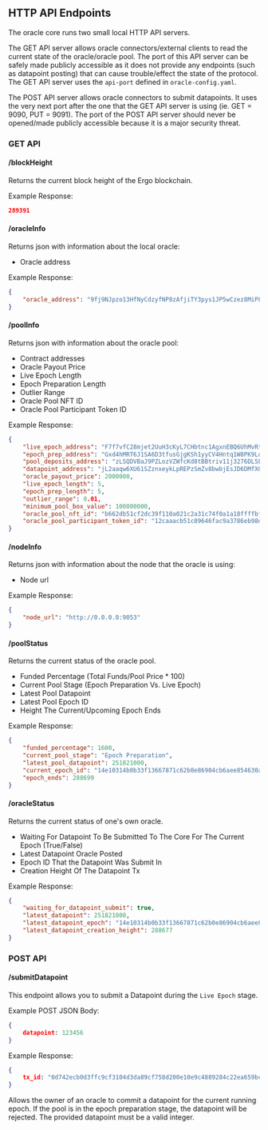 ## HTTP API Endpoints
The oracle core runs two small local HTTP API servers.

The GET API server allows oracle connectors/external clients to read the current state of the oracle/oracle pool. The port of this API server can be safely made publicly accessible as it does not provide any endpoints (such as datapoint posting) that can cause trouble/effect the state of the protocol. The GET API server uses the `api-port` defined in `oracle-config.yaml`.

The POST API server allows oracle connectors to submit datapoints. It uses the very next port after the one that the GET API server is using (ie. GET = 9090, PUT = 9091). The port of the POST API server should never be opened/made publicly accessible because it is a major security threat.

### GET API

#### /blockHeight
Returns the current block height of the Ergo blockchain.

Example Response:
```json
289391
```

#### /oracleInfo
Returns json with information about the local oracle:
- Oracle address

Example Response:
```json
{
    "oracle_address": "9fj9NJpzo13HfNyCdzyfNP8zAfjiTY3pys1JP5wCzez8MiP8QbF"
}
```

#### /poolInfo
Returns json with information about the oracle pool:
- Contract addresses
- Oracle Payout Price
- Live Epoch Length
- Epoch Preparation Length
- Outlier Range
- Oracle Pool NFT ID
- Oracle Pool Participant Token ID

Example Response:
```json
{
    "live_epoch_address": "F7f7vfC28mjet2UuH3cKyL7CHbtnc1AgxnEBQ6UhMvRtxhX7BrG7MLhMj7JEcmMyQqRzHg7hfoLNSzoDWg4PWfqSxoZXkTBPUWharJCtoRjaoHGYgjF9BJCjDNR13EwMVoXBhY2gmgfWyCjKjncFpjzbSBQYRAsj7W5vg3A2NtXudGMn2YjfHSqjFk1xzV4sfYGtfM9fLfd3ZEBMFfQpPRapG4DXaGL8emVrRsqfjGDqVRkxw1kJyffbFTsDStRgrKeGbA1gZKsKAYJiWLYVbmndRxhUuM7fQhtX8qzRMpDfqti43eotgxVXU5pr9Q7a4Pv2VbvS8gBDceRPZeLdsxBiDoWVbGEkF8vB7QrDNr9YxXEob4KircTpECARmcGgeLCHwr2i7AMGbs2tFFLX7PoHyYRv3ertFGS1CEth6wnjmo3SEjK8HXU",
    "epoch_prep_address": "Gxd4hMRT6J1SA6D3tfusGjgKSh1yyCV4Hntq1W8PK9LqugyTbWcN54dMVdJR3evXApYbXRxYi58r3TocmQWVbpRhGaLZD62oYcSTVH8paVLVaKTEghm4Xzgss9LZ1rYJVRL3PoisZiN6PNFs573qF1ukuCxqcHjkZqBjdjsapb6ww3uTPVgBK4TBtQ533zHxwc7nJAChKDzwCwMDXMRMjpFSpNPaAq6BUV4fSSp31on2Rj114cVnDys44oVsQxPU1q3xkkshiPxsKxAdqUeu5CpT3pb49WMxZnfoKbbMDRCMaUuyjfforXd8EeDNnoEW9tZq3KLZgecygchi1uj51cQSPps3thF9bUgbaHj334384DHgi5b1L8Lm8F43Y2ugj1Q6jVkyzuKQd1",
    "pool_deposits_address": "zLSQDVBaJ9PZLozVZWfcKd8tBBtriv11j3276DL5LdzpwkJRnPmTBr4KHXrk11cevirazuRwngQeGws2HdMNCDagnqcngybNfDZgmg7Dpa4qjzpQAZgv2CiybkiKf8gbmagfWVcamdVSGCBw9ByHvLrAmARa3Hf28xpGvsRGJur2aWoHs2mpHXpqzYyijKbUsFzUM6uY7ipPpMKjkZBpJ6MYe27bUjP1z4NhBjHvY6Z4T35SPS",
    "datapoint_address": "jL2aaqw6XU61SZznxeykLpREPzSmZv8bwbjEsJD6DMfXQLgBc12wMmPpVD81JnLvRbMphA3SehsyWc4kQ88uKa9SVA3EikNeTUGGQquabVkR4rvvbHgczZPtLhkrmsfE1yLuLFtwBUwuvuEAS4fHHt5ygRC5g3VbsNBhd5oqZGZgmhjgk1zUWLQy6V8zs4K3RxEuEdFWQ58JSBQu8EaR4TnUeAnGyG8Atapku6woNAAUKmT8Vtg6ikEauDY5m",
    "oracle_payout_price": 2000000,
    "live_epoch_length": 5,
    "epoch_prep_length": 5,
    "outlier_range": 0.01,
    "minimum_pool_box_value": 100000000,
    "oracle_pool_nft_id": "b662db51cf2dc39f110a021c2a31c74f0a1a18ffffbf73e8a051a7b8c0f09ebc",
    "oracle_pool_participant_token_id": "12caaacb51c89646fac9a3786eb98d0113bd57d68223ccc11754a4f67281daed"
}
```

#### /nodeInfo
Returns json with information about the node that the oracle is using:
- Node url

Example Response:
```json
{
    "node_url": "http://0.0.0.0:9053"
}
```

#### /poolStatus
Returns the current status of the oracle pool.
- Funded Percentage (Total Funds/Pool Price * 100)
- Current Pool Stage (Epoch Preparation Vs. Live Epoch)
- Latest Pool Datapoint
- Latest Pool Epoch ID
- Height The Current/Upcoming Epoch Ends

Example Response:
```json
{
    "funded_percentage": 1600,
    "current_pool_stage": "Epoch Preparation",
    "latest_pool_datapoint": 251821000,
    "current_epoch_id": "14e10314b0b33f13667871c62b0e86904cb6aee854630af4296b567b18875185",
    "epoch_ends": 288699
}
```


#### /oracleStatus
Returns the current status of one's own oracle.
- Waiting For Datapoint To Be Submitted To The Core For The Current Epoch (True/False)
- Latest Datapoint Oracle Posted
- Epoch ID That the Datapoint Was Submit In
- Creation Height Of The Datapoint Tx

Example Response:
```json
{
    "waiting_for_datapoint_submit": true,
    "latest_datapoint": 251821000,
    "latest_datapoint_epoch": "14e10314b0b33f13667871c62b0e86904cb6aee854630af4296b567b18875185",
    "latest_datapoint_creation_height": 288677
}
```


### POST API

#### /submitDatapoint
This endpoint allows you to submit a Datapoint during the `Live Epoch` stage.

Example POST JSON Body:
```json
{
    datapoint: 123456
}
```

Example Response:
```json
{
    tx_id: "0d742ecb0d3ffc9cf3104d3da89cf758d200e10e9c4889284c22ea659bcefcc4"
}
```

Allows the owner of an oracle to commit a datapoint for the current running epoch. If the pool is in the epoch preparation stage, the datapoint will be rejected. The provided datapoint must be a valid integer.


